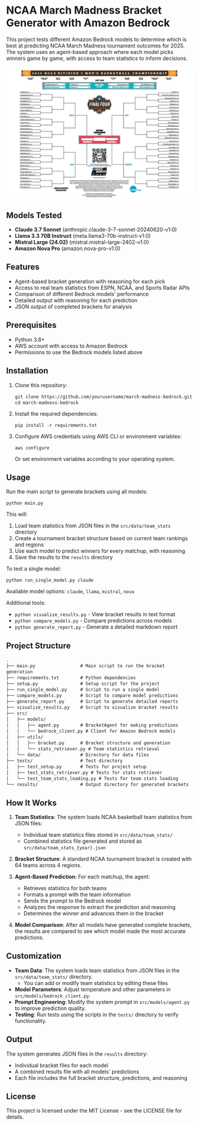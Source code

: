 # NCAA March Madness Bracket Generator with Amazon Bedrock

This project tests different Amazon Bedrock models to determine which is best at predicting NCAA March Madness tournament outcomes for 2025. The system uses an agent-based approach where each model picks winners game by game, with access to team statistics to inform decisions.

![NCAA March Madness Bracket](bracket.jpg)

## Models Tested

- **Claude 3.7 Sonnet** (anthropic.claude-3-7-sonnet-20240620-v1:0)
- **Llama 3.3 70B Instruct** (meta.llama3-70b-instruct-v1:0)
- **Mistral Large (24.02)** (mistral.mistral-large-2402-v1:0)
- **Amazon Nova Pro** (amazon.nova-pro-v1:0)

## Features

- Agent-based bracket generation with reasoning for each pick
- Access to real team statistics from ESPN, NCAA, and Sports Radar APIs
- Comparison of different Bedrock models' performance
- Detailed output with reasoning for each prediction
- JSON output of completed brackets for analysis

## Prerequisites

- Python 3.8+
- AWS account with access to Amazon Bedrock
- Permissions to use the Bedrock models listed above

## Installation

1. Clone this repository:
   ```
   git clone https://github.com/yourusername/march-madness-bedrock.git
   cd march-madness-bedrock
   ```

2. Install the required dependencies:
   ```
   pip install -r requirements.txt
   ```

3. Configure AWS credentials using AWS CLI or environment variables:
   ```
   aws configure
   ```
   Or set environment variables according to your operating system.

## Usage

Run the main script to generate brackets using all models:

```
python main.py
```

This will:
1. Load team statistics from JSON files in the `src/data/team_stats` directory
2. Create a tournament bracket structure based on current team rankings and regions
3. Use each model to predict winners for every matchup, with reasoning
4. Save the results to the `results` directory

To test a single model:

```
python run_single_model.py claude
```

Available model options: `claude`, `llama`, `mistral`, `nova`

Additional tools:
- `python visualize_results.py` - View bracket results in text format
- `python compare_models.py` - Compare predictions across models
- `python generate_report.py` - Generate a detailed markdown report

## Project Structure

```
.
├── main.py                 # Main script to run the bracket generation
├── requirements.txt        # Python dependencies
├── setup.py                # Setup script for the project
├── run_single_model.py     # Script to run a single model
├── compare_models.py       # Script to compare model predictions
├── generate_report.py      # Script to generate detailed reports
├── visualize_results.py    # Script to visualize bracket results
├── src/
│   ├── models/
│   │   ├── agent.py        # BracketAgent for making predictions
│   │   └── bedrock_client.py # Client for Amazon Bedrock models
│   ├── utils/
│   │   ├── bracket.py      # Bracket structure and generation
│   │   └── stats_retriever.py # Team statistics retrieval
│   └── data/               # Directory for data files
├── tests/                  # Test directory
│   ├── test_setup.py       # Tests for project setup
│   ├── test_stats_retriever.py # Tests for stats retriever
│   └── test_team_stats_loading.py # Tests for team stats loading
└── results/                # Output directory for generated brackets
```

## How It Works

1. **Team Statistics**: The system loads NCAA basketball team statistics from JSON files:
   - Individual team statistics files stored in `src/data/team_stats/`
   - Combined statistics file generated and stored as `src/data/team_stats_{year}.json`

2. **Bracket Structure**: A standard NCAA tournament bracket is created with 64 teams across 4 regions.

3. **Agent-Based Prediction**: For each matchup, the agent:
   - Retrieves statistics for both teams
   - Formats a prompt with the team information
   - Sends the prompt to the Bedrock model
   - Analyzes the response to extract the prediction and reasoning
   - Determines the winner and advances them in the bracket

4. **Model Comparison**: After all models have generated complete brackets, the results are compared to see which model made the most accurate predictions.

## Customization

- **Team Data**: The system loads team statistics from JSON files in the `src/data/team_stats/` directory.
  - You can add or modify team statistics by editing these files
- **Model Parameters**: Adjust temperature and other parameters in `src/models/bedrock_client.py`.
- **Prompt Engineering**: Modify the system prompt in `src/models/agent.py` to improve prediction quality.
- **Testing**: Run tests using the scripts in the `tests/` directory to verify functionality.

## Output

The system generates JSON files in the `results` directory:
- Individual bracket files for each model
- A combined results file with all models' predictions
- Each file includes the full bracket structure, predictions, and reasoning

## License

This project is licensed under the MIT License - see the LICENSE file for details.
